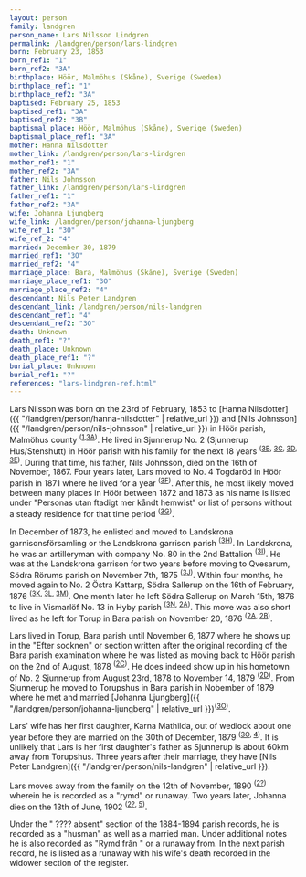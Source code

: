 ```yaml
---
layout: person
family: landgren
person_name: Lars Nilsson Lindgren
permalink: /landgren/person/lars-lindgren
born: February 23, 1853
born_ref1: "1"
born_ref2: "3A"
birthplace: Höör, Malmöhus (Skåne), Sverige (Sweden)
birthplace_ref1: "1"
birthplace_ref2: "3A"
baptised: February 25, 1853
baptised_ref1: "3A"
baptised_ref2: "3B"
baptismal_place: Höör, Malmöhus (Skåne), Sverige (Sweden)
baptismal_place_ref1: "3A"
mother: Hanna Nilsdotter
mother_link: /landgren/person/lars-lindgren
mother_ref1: "1"
mother_ref2: "3A"
father: Nils Johnsson
father_link: /landgren/person/lars-lindgren
father_ref1: "1"
father_ref2: "3A"
wife: Johanna Ljungberg
wife_link: /landgren/person/johanna-ljungberg
wife_ref_1: "3O"
wife_ref_2: "4"
married: December 30, 1879
married_ref1: "3O"
married_ref2: "4"
marriage_place: Bara, Malmöhus (Skåne), Sverige (Sweden)
marriage_place_ref1: "3O"
marriage_place_ref2: "4"
descendant: Nils Peter Landgren
descendant_link: /landgren/person/nils-landgren
descendant_ref1: "4"
descendant_ref2: "3O"
death: Unknown
death_ref1: "?"
death_place: Unknown
death_place_ref1: "?"
burial_place: Unknown
burial_ref1: "?"
references: "lars-lindgren-ref.html"
---
```


Lars Nilsson was born on the 23rd of February, 1853 to [Hanna Nilsdotter]({{ "/landgren/person/hanna-nilsdotter" | relative_url }}) and [Nils Johnsson]({{ "/landgren/person/nils-johnsson" | relative_url }}) in Höör parish, Malmöhus county <sup>([1](#1),[3A](#3A))</sup>. He lived in Sjunnerup No. 2 (Sjunnerup Hus/Stenshutt) in Höör parish with his family for the next 18 years <sup>([3B](#3B), [3C](#3C), [3D](#3D), [3E](#3E))</sup>. During that time, his father, Nils Johnsson, died on the 16th of November, 1867. Four years later, Lars moved to No. 4 Togdaröd in Höör parish in 1871 where he lived for a year <sup>([3F](#3F))</sup>. After this, he most likely moved between many places in Höör between 1872 and 1873 as his name is listed under "Personas utan ftadigt mer kåndt hemwist" or list of persons without a steady residence for that time period <sup>([3G](#3G))</sup>.

In December of 1873, he enlisted and moved to Landskrona garnisonsförsamling or the Landskrona garrison parish <sup>([3H](#3H))</sup>. In Landskrona, he was an artilleryman with company No. 80 in the 2nd Battalion <sup>([3I](#3I))</sup>. He was at the Landskrona garrison for two years before moving to Qvesarum, Södra Rörums parish on November 7th, 1875 <sup>([3J](#3J))</sup>. Within four months, he moved again to No. 2 Östra Kattarp, Södra Sallerup on the 16th of February, 1876 <sup>([3K](#3K), [3L](#3L), [3M](#3M))</sup>. One month later he left Södra Sallerup on March 15th, 1876 to live in  Vismarlöf No. 13 in Hyby parish <sup>([3N](#3N), [2A](#2A))</sup>. This move was also short lived as he left for Torup in Bara parish on November 20, 1876 <sup>([2A](#2A), [2B](#2B))</sup>.

Lars lived in Torup, Bara parish until November 6, 1877 where he shows up in the "Efter socknen" or section written after the original recording of the Bara parish examination where he was listed as moving back to Höör parish on the 2nd of August, 1878 <sup>([2C](#2C))</sup>. He does indeed show up in his hometown of No. 2 Sjunnerup from August 23rd, 1878 to November 14, 1879 <sup>([2D](#2D))</sup>. From Sjunnerup he moved to Torupshus in Bara parish in Nobember of 1879 where he met and married [Johanna Ljungberg]({{ "/landgren/person/johanna-ljungberg" | relative_url }})<sup>([3O](#3O))</sup>.

Lars' wife has her first daughter, Karna Mathilda, out of wedlock about one year before they are married on the 30th of December, 1879 <sup>([3O](#3O), [4](#4))</sup>. It is unlikely that Lars is her first daughter's father as Sjunnerup is about 60km away from Torupshus. Three years after their marriage, they have [Nils Peter Landgren]({{ "/landgren/person/nils-landgren" | relative_url }}).

Lars moves away from the family on the 12th of November, 1890 <sup>([2?](#2?))</sup> wherein he is recorded as a "rymd" or runaway. Two years later, Johanna dies on the 13th of June, 1902 <sup>([2?](#2?), [5](#5))</sup>.

Under the " ???? absent" section of the 1884-1894 parish records, he is recorded as a "husman" as well as a married man. Under additional notes he is also recorded as "Rymd från " or a runaway from. In the next parish record, he is listed as a runaway with his wife's death recorded in the widower section of the register.
